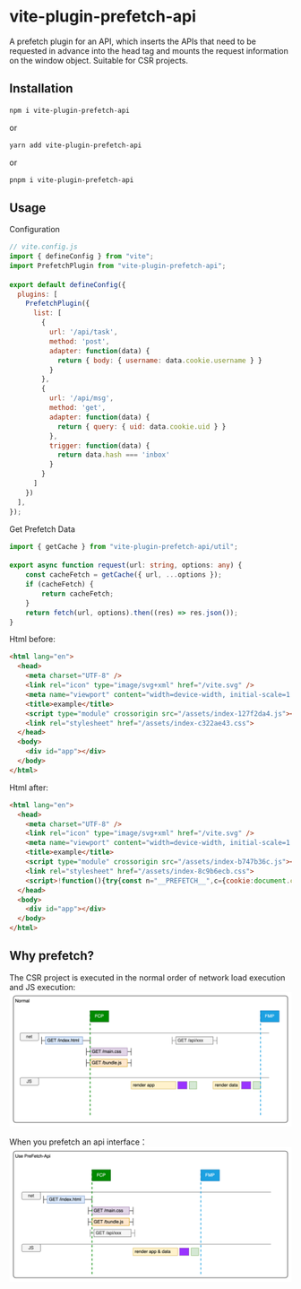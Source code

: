# vite-plugin-prefetch-api

A prefetch plugin for an API, which inserts the APIs that need to be requested in advance into the head tag and mounts the request information on the window object. Suitable for CSR projects.

## Installation

```sh
npm i vite-plugin-prefetch-api
```

or

```sh
yarn add vite-plugin-prefetch-api
```

or

```sh
pnpm i vite-plugin-prefetch-api
```

## Usage

Configuration

```javascript
// vite.config.js
import { defineConfig } from "vite";
import PrefetchPlugin from "vite-plugin-prefetch-api";

export default defineConfig({
  plugins: [
    PrefetchPlugin({
      list: [
        {
          url: '/api/task',
          method: 'post',
          adapter: function(data) {
            return { body: { username: data.cookie.username } }
          }
        },
        {
          url: '/api/msg',
          method: 'get',
          adapter: function(data) {
            return { query: { uid: data.cookie.uid } }
          },
          trigger: function(data) {
            return data.hash === 'inbox'
          }
        }
      ]
    })
  ],
});
```


Get Prefetch Data

```typescript
import { getCache } from "vite-plugin-prefetch-api/util";

export async function request(url: string, options: any) {
    const cacheFetch = getCache({ url, ...options });
    if (cacheFetch) {
        return cacheFetch;
    }
    return fetch(url, options).then((res) => res.json());
}
```

Html before:

```html
<html lang="en">
  <head>
    <meta charset="UTF-8" />
    <link rel="icon" type="image/svg+xml" href="/vite.svg" />
    <meta name="viewport" content="width=device-width, initial-scale=1.0" />
    <title>example</title>
    <script type="module" crossorigin src="/assets/index-127f2da4.js"></script>
    <link rel="stylesheet" href="/assets/index-c322ae43.css">
  </head>
  <body>
    <div id="app"></div>
  </body>
</html>
```

Html after:

```html
<html lang="en">
  <head>
    <meta charset="UTF-8" />
    <link rel="icon" type="image/svg+xml" href="/vite.svg" />
    <meta name="viewport" content="width=device-width, initial-scale=1.0" />
    <title>example</title>
    <script type="module" crossorigin src="/assets/index-b747b36c.js"></script>
    <link rel="stylesheet" href="/assets/index-8c9b6ecb.css">
    <script>!function(){try{const n="__PREFETCH__",c={cookie:document.cookie.split("; ").reduce(function(e,t){var[t,o]=t.split("=");return e[t]=decodeURIComponent(o),e},{}),query:location.search.slice(1).split("&").reduce(function(e,t){t=t.split("=");return e[decodeURIComponent(t[0])]=decodeURIComponent(t[1]||""),e},{}),hash:location.hash.slice(2),path:location.pathname};function r(e,t,o){t=function r(c){return Object.keys(c).sort().reduce(function(t,e){var o=c[e];if(void 0!==o){var n=e+":"+("object"==typeof o?r(o):o);for(let e=0;e<n.length;e++)t=(t<<5)-t+n.charCodeAt(e)}return t},0).toString(36)}(t);window[n]=window[n]||{},window[n][t]={count:o||1,value:e}}function o(e){var t=function(e,t){var{url:o,method:n}=e;try{var r=e["adapter"];const{body:i,header:a,query:u={}}=r(t)||{};var c=Object.keys(u).map(e=>e+"="+u[e]).join("&");return{url:c?o+"?"+c:o,method:n,body:i,header:a}}catch(e){return{url:o,method:n}}}(e,c);const{url:o,...n}=t;r(function(e,t){const{header:o,method:n="get"}=t,r=new Headers;return r.append("Content-Type","application/json"),o&&Object.keys(o).forEach(function(e){r.append(e,o[e])}),t={body:t.body?JSON.stringify(t.body):void 0,headers:r,method:n.toLocaleUpperCase()},fetch(e,t).then(e=>e.ok?e.json():Promise.reject(e.statusText))}(o,n),t,e.count||1)}[{url:"/api/task",method:"post",adapter:function(e){return{body:{username:e.cookie.username}}},count:1,trigger:function(){return 1}},{url:"/api/msg",method:"get",adapter:function(e){return{query:{uid:e.cookie.uid}}},trigger:function(e){return"inbox"===e.hash},count:1}].forEach(({trigger:e,...t})=>{e(c)&&o(t)})}catch(e){console.error("[prefetch-api error]",String(e))}}();</script>
  </head>
  <body>
    <div id="app"></div>
  </body>
</html>
```

## Why prefetch?

The CSR project is executed in the normal order of network load execution and JS execution:  
![normal](https://github.com/ZeroSaturation/vite-plugin-prefetch/blob/main/assets/normal.png)


When you prefetch an api interface：  
![use-prefetch-api](https://github.com/ZeroSaturation/vite-plugin-prefetch/blob/main/assets/use-prefetch-api.png)

